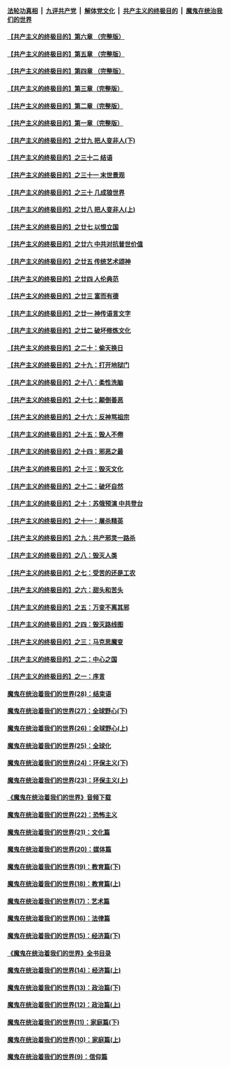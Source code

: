 

####  [法轮功真相](../../../../basic/blob/master/README.md?t=06180831) &nbsp;|&nbsp; [九评共产党](../../../../9ping.md/blob/master/README.md?t=06180831) &nbsp;|&nbsp; [解体党文化](../../../../jtdwh.md/blob/master/README.md?t=06180831)  &nbsp;|&nbsp; [共产主义的终极目的](../../../../gczydzjmd.md/blob/master/README.md?t=06180831) &nbsp;|&nbsp; [魔鬼在统治我们的世界](../../../../mgztzwmdsj.md/blob/master/README.md?t=06180831) 

#### [【共产主义的终极目的】第六章 （完整版）](../pages/nsc422/n11428913.md?t=06180831) 

#### [【共产主义的终极目的】第五章 （完整版）](../pages/nsc422/n11428912.md?t=06180831) 

#### [【共产主义的终极目的】第四章 （完整版）](../pages/nsc422/n11428907.md?t=06180831) 

#### [【共产主义的终极目的】第三章（完整版）](../pages/nsc422/n11428848.md?t=06180831) 

#### [【共产主义的终极目的】第二章（完整版）](../pages/nsc422/n11428831.md?t=06180831) 

#### [【共产主义的终极目的】第一章（完整版）](../pages/nsc422/n11417651.md?t=06180831) 

#### [【共产主义的终极目的】之廿九 把人变非人(下)](../pages/nsc422/n11344140.md?t=06180831) 

#### [【共产主义的终极目的】之三十二 结语](../pages/nsc422/n11360535.md?t=06180831) 

#### [【共产主义的终极目的】之三十一 末世景观](../pages/nsc422/n11351129.md?t=06180831) 

#### [【共产主义的终极目的】之三十 几成狼世界](../pages/nsc422/n11348280.md?t=06180831) 

#### [【共产主义的终极目的】之廿八 把人变非人(上)](../pages/nsc422/n11340492.md?t=06180831) 

#### [【共产主义的终极目的】之廿七 以恨立国](../pages/nsc422/n11336944.md?t=06180831) 

#### [【共产主义的终极目的】之廿六 中共对抗普世价值](../pages/nsc422/n11324785.md?t=06180831) 

#### [【共产主义的终极目的】之廿五 传统艺术颂神](../pages/nsc422/n11296396.md?t=06180831) 

#### [【共产主义的终极目的】之廿四 人伦典范](../pages/nsc422/n11296397.md?t=06180831) 

#### [【共产主义的终极目的】之廿三 富而有德](../pages/nsc422/n11283598.md?t=06180831) 

#### [【共产主义的终极目的】之廿一 神传语言文字](../pages/nsc422/n11263265.md?t=06180831) 

#### [【共产主义的终极目的】之廿二 破坏修炼文化](../pages/nsc422/n11245728.md?t=06180831) 

#### [【共产主义的终极目的】之二十：偷天换日](../pages/nsc422/n11238846.md?t=06180831) 

#### [【共产主义的终极目的】之十九：打开地狱门](../pages/nsc422/n11206376.md?t=06180831) 

#### [【共产主义的终极目的】之十八：柔性洗脑](../pages/nsc422/n11199994.md?t=06180831) 

#### [【共产主义的终极目的】之十七：颠倒善恶](../pages/nsc422/n11179782.md?t=06180831) 

#### [【共产主义的终极目的】之十六：反神骂祖宗](../pages/nsc422/n11166798.md?t=06180831) 

#### [【共产主义的终极目的】之十五：毁人不倦](../pages/nsc422/n11166792.md?t=06180831) 

#### [【共产主义的终极目的】之十四：邪恶之最](../pages/nsc422/n11150249.md?t=06180831) 

#### [【共产主义的终极目的】之十三：毁灭文化](../pages/nsc422/n11135227.md?t=06180831) 

#### [【共产主义的终极目的】之十二：破坏自然](../pages/nsc422/n11135214.md?t=06180831) 

#### [【共产主义的终极目的】之十：苏俄预演 中共登台](../pages/nsc422/n11118424.md?t=06180831) 

#### [【共产主义的终极目的】之十一：屠杀精英](../pages/nsc422/n11118442.md?t=06180831) 

#### [【共产主义的终极目的】之九：共产邪灵一路杀](../pages/nsc422/n11114139.md?t=06180831) 

#### [【共产主义的终极目的】之八：毁灭人类](../pages/nsc422/n11108503.md?t=06180831) 

#### [【共产主义的终极目的】之七：受苦的还是工农](../pages/nsc422/n11101809.md?t=06180831) 

#### [【共产主义的终极目的】之六：甜头和苦头](../pages/nsc422/n11096971.md?t=06180831) 

#### [【共产主义的终极目的】之五：万变不离其邪](../pages/nsc422/n11091285.md?t=06180831) 

#### [【共产主义的终极目的】之四：毁灭路线图](../pages/nsc422/n11086284.md?t=06180831) 

#### [【共产主义的终极目的】之三：马克思魔变](../pages/nsc422/n11061941.md?t=06180831) 

#### [【共产主义的终极目的】之二：中心之国](../pages/nsc422/n11047728.md?t=06180831) 

#### [【共产主义的终极目的】之一：序言](../pages/nsc422/n11086077.md?t=06180831) 

#### [魔鬼在统治着我们的世界(28)：结束语](../pages/nsc422/n10936246.md?t=06180831) 

#### [魔鬼在统治着我们的世界(27)：全球野心(下)](../pages/nsc422/n10928319.md?t=06180831) 

#### [魔鬼在统治着我们的世界(26)：全球野心(上)](../pages/nsc422/n10900318.md?t=06180831) 

#### [魔鬼在统治着我们的世界(25)：全球化](../pages/nsc422/n10788205.md?t=06180831) 

#### [魔鬼在统治着我们的世界(24)：环保主义(下)](../pages/nsc422/n10695307.md?t=06180831) 

#### [魔鬼在统治着我们的世界(23)：环保主义(上)](../pages/nsc422/n10688613.md?t=06180831) 

#### [《魔鬼在统治着我们的世界》音频下载](../pages/nsc422/n10635553.md?t=06180831) 

#### [魔鬼在统治着我们的世界(22)：恐怖主义](../pages/nsc422/n10614727.md?t=06180831) 

#### [魔鬼在统治着我们的世界(21)：文化篇](../pages/nsc422/n10597706.md?t=06180831) 

#### [魔鬼在统治着我们的世界(20)：媒体篇](../pages/nsc422/n10586579.md?t=06180831) 

#### [魔鬼在统治着我们的世界(19)：教育篇(下)](../pages/nsc422/n10564808.md?t=06180831) 

#### [魔鬼在统治着我们的世界(18)：教育篇(上)](../pages/nsc422/n10526970.md?t=06180831) 

#### [魔鬼在统治着我们的世界(17)：艺术篇](../pages/nsc422/n10499093.md?t=06180831) 

#### [魔鬼在统治着我们的世界(16)：法律篇](../pages/nsc422/n10485969.md?t=06180831) 

#### [魔鬼在统治着我们的世界(15)：经济篇(下)](../pages/nsc422/n10469975.md?t=06180831) 

#### [《魔鬼在统治着我们的世界》全书目录](../pages/nsc422/n10464261.md?t=06180831) 

#### [魔鬼在统治着我们的世界(14)：经济篇(上)](../pages/nsc422/n10457370.md?t=06180831) 

#### [魔鬼在统治着我们的世界(13)：政治篇(下)](../pages/nsc422/n10448270.md?t=06180831) 

#### [魔鬼在统治着我们的世界(12)：政治篇(上)](../pages/nsc422/n10444576.md?t=06180831) 

#### [魔鬼在统治着我们的世界(11)：家庭篇(下)](../pages/nsc422/n10440961.md?t=06180831) 

#### [魔鬼在统治着我们的世界(10)：家庭篇(上)](../pages/nsc422/n10435448.md?t=06180831) 

#### [魔鬼在统治着我们的世界(9)：信仰篇](../pages/nsc422/n10432159.md?t=06180831) 

